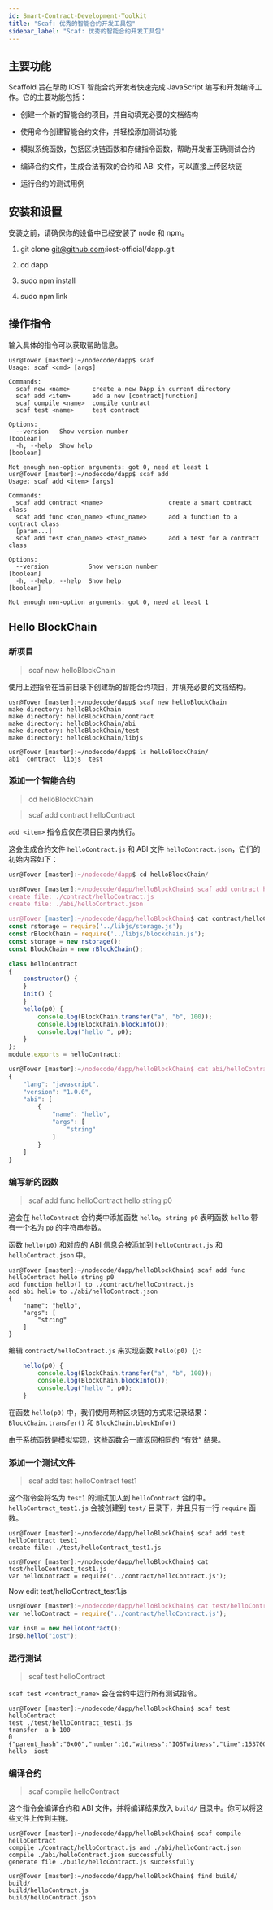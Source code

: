 ```yaml
---
id: Smart-Contract-Development-Toolkit
title: "Scaf: 优秀的智能合约开发工具包"
sidebar_label: "Scaf: 优秀的智能合约开发工具包"
---
```


## 主要功能

Scaffold 旨在帮助 IOST 智能合约开发者快速完成 JavaScript 编写和开发编译工作。它的主要功能包括：

- 创建一个新的智能合约项目，并自动填充必要的文档结构

- 使用命令创建智能合约文件，并轻松添加测试功能

- 模拟系统函数，包括区块链函数和存储指令函数，帮助开发者正确测试合约

- 编译合约文件，生成合法有效的合约和 ABI 文件，可以直接上传区块链

- 运行合约的测试用例

## 安装和设置

安装之前，请确保你的设备中已经安装了 node 和 npm。

1. git clone git@github.com:iost-official/dapp.git

2. cd dapp

3. sudo npm install

4. sudo npm link

## 操作指令

输入具体的指令可以获取帮助信息。

```console
usr@Tower [master]:~/nodecode/dapp$ scaf
Usage: scaf <cmd> [args]

Commands:
  scaf new <name>      create a new DApp in current directory
  scaf add <item>      add a new [contract|function]
  scaf compile <name>  compile contract
  scaf test <name>     test contract

Options:
  --version   Show version number                                      [boolean]
  -h, --help  Show help                                                [boolean]

Not enough non-option arguments: got 0, need at least 1
usr@Tower [master]:~/nodecode/dapp$ scaf add
Usage: scaf add <item> [args]

Commands:
  scaf add contract <name>                  create a smart contract class
  scaf add func <con_name> <func_name>      add a function to a contract class
  [param...]
  scaf add test <con_name> <test_name>      add a test for a contract class

Options:
  --version           Show version number                              [boolean]
  -h, --help, --help  Show help                                        [boolean]

Not enough non-option arguments: got 0, need at least 1
```

## Hello BlockChain

### 新项目

> scaf new helloBlockChain

使用上述指令在当前目录下创建新的智能合约项目，并填充必要的文档结构。

```console
usr@Tower [master]:~/nodecode/dapp$ scaf new helloBlockChain
make directory: helloBlockChain
make directory: helloBlockChain/contract
make directory: helloBlockChain/abi
make directory: helloBlockChain/test
make directory: helloBlockChain/libjs

usr@Tower [master]:~/nodecode/dapp$ ls helloBlockChain/
abi  contract  libjs  test
```

### 添加一个智能合约

> cd helloBlockChain

> scaf add contract helloContract

`add <item>` 指令应仅在项目目录内执行。

这会生成合约文件 `helloContract.js` 和 ABI 文件 `helloContract.json`，它们的初始内容如下：

```js
usr@Tower [master]:~/nodecode/dapp$ cd helloBlockChain/

usr@Tower [master]:~/nodecode/dapp/helloBlockChain$ scaf add contract helloContract
create file: ./contract/helloContract.js
create file: ./abi/helloContract.json

usr@Tower [master]:~/nodecode/dapp/helloBlockChain$ cat contract/helloContract.js
const rstorage = require('../libjs/storage.js');
const rBlockChain = require('../libjs/blockchain.js');
const storage = new rstorage();
const BlockChain = new rBlockChain();

class helloContract
{
    constructor() {
    }
    init() {
    }
    hello(p0) {
		console.log(BlockChain.transfer("a", "b", 100));
		console.log(BlockChain.blockInfo());
		console.log("hello ", p0);
    }
};
module.exports = helloContract;

usr@Tower [master]:~/nodecode/dapp/helloBlockChain$ cat abi/helloContract.json
{
    "lang": "javascript",
    "version": "1.0.0",
    "abi": [
        {
            "name": "hello",
            "args": [
                "string"
            ]
        }
    ]
}
```

### 编写新的函数

> scaf add func helloContract hello string p0

这会在 `helloContract` 合约类中添加函数 `hello`。`string p0` 表明函数 `hello` 带有一个名为 `p0` 的字符串参数。

函数 `hello(p0)` 和对应的 ABI 信息会被添加到 `helloContract.js` 和 `helloContract.json` 中。

```console
usr@Tower [master]:~/nodecode/dapp/helloBlockChain$ scaf add func helloContract hello string p0
add function hello() to ./contract/helloContract.js
add abi hello to ./abi/helloContract.json
{
    "name": "hello",
    "args": [
        "string"
    ]
}
```

编辑 `contract/helloContract.js` 来实现函数 `hello(p0) {}`:

```js
    hello(p0) {
		console.log(BlockChain.transfer("a", "b", 100));
		console.log(BlockChain.blockInfo());
		console.log("hello ", p0);
    }
```

在函数 `hello(p0)` 中，我们使用两种区块链的方式来记录结果：`BlockChain.transfer()` 和 `BlockChain.blockInfo()`

由于系统函数是模拟实现，这些函数会一直返回相同的 “有效” 结果。

### 添加一个测试文件

> scaf add test helloContract test1

这个指令会将名为 `test1` 的测试加入到 `helloContract` 合约中。`helloContract_test1.js` 会被创建到 `test/` 目录下，并且只有一行 `require` 函数。

```console
usr@Tower [master]:~/nodecode/dapp/helloBlockChain$ scaf add test helloContract test1
create file: ./test/helloContract_test1.js

usr@Tower [master]:~/nodecode/dapp/helloBlockChain$ cat test/helloContract_test1.js
var helloContract = require('../contract/helloContract.js');
```
Now edit test/helloContract_test1.js
```js
usr@Tower [master]:~/nodecode/dapp/helloBlockChain$ cat test/helloContract_test1.js
var helloContract = require('../contract/helloContract.js');

var ins0 = new helloContract();
ins0.hello("iost");
```

### 运行测试

> scaf test helloContract

`scaf test <contract_name>` 会在合约中运行所有测试指令。

```console
usr@Tower [master]:~/nodecode/dapp/helloBlockChain$ scaf test helloContract
test ./test/helloContract_test1.js
transfer  a b 100
0
{"parent_hash":"0x00","number":10,"witness":"IOSTwitness","time":1537000000}
hello  iost
```

### 编译合约

> scaf compile helloContract

这个指令会编译合约和 ABI 文件，并将编译结果放入 `build/` 目录中。你可以将这些文件上传到主链。

```console
usr@Tower [master]:~/nodecode/dapp/helloBlockChain$ scaf compile helloContract
compile ./contract/helloContract.js and ./abi/helloContract.json
compile ./abi/helloContract.json successfully
generate file ./build/helloContract.js successfully

usr@Tower [master]:~/nodecode/dapp/helloBlockChain$ find build/
build/
build/helloContract.js
build/helloContract.json
```
